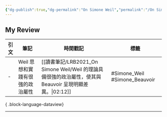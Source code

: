 ```yaml
---
{"dg-publish":true,"dg-permalink":"On Simone Weil","permalink":"/On Simone Weil/","title":"On Simone Weil","tags":["🎙️Podcast"],"created":"2025-06-25T00:50:03.650+08:00","updated":"2025-06-25T01:33:31.810+08:00"}
---
```





## My Review

| 引文 | 筆記                 | 時間戳記                                                                            | 標籤                            |
| -- | ------------------ | ------------------------------------------------------------------------------- | ----------------------------- |
| \- | Weil 思想和實踐有很強的政治屬性 | [[讀書筆記/LRB2021_On Simone Weil/Weil 的理論具備很強的政治屬性，使其與Beauvoir 呈現明顯差異。\|02:12]] | #Simone_Weil #Simone_Beauvoir |

{ .block-language-dataview}









---




